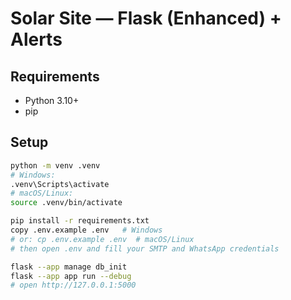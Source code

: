 
# Solar Site — Flask (Enhanced) + Alerts

## Requirements
- Python 3.10+
- pip

## Setup
```bash
python -m venv .venv
# Windows:
.venv\Scripts\activate
# macOS/Linux:
source .venv/bin/activate

pip install -r requirements.txt
copy .env.example .env   # Windows
# or: cp .env.example .env  # macOS/Linux
# then open .env and fill your SMTP and WhatsApp credentials

flask --app manage db_init
flask --app app run --debug
# open http://127.0.0.1:5000
```
